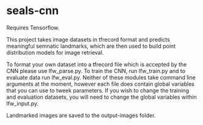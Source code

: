 # seals-cnn

Requires Tensorflow.

This project takes image datasets in tfrecord format and predicts meaningful semnatic landmarks, which are then used to build
point distribution models for image retrieval. 

To format your own dataset into a tfrecord file which is accepted by the CNN please use lfw_parse.py. To train the CNN, run lfw_train.py and to evaluate data run lfw_eval.py. Neither of these modules take command line arguments at the moment, however each file does contain global variables that you can use to tweek parameters. If you wish to change the training and evaluation datasets, you will need to change the global variables within lfw_input.py.

Landmarked images are saved to the output-images folder. 

